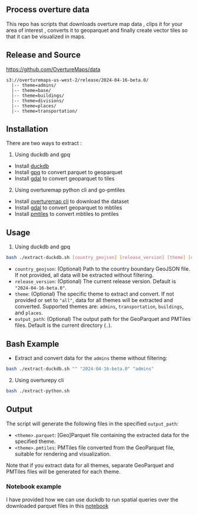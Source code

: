 ## Process overture data

This repo has scripts that downloads overture map data , clips it for your area of interest , converts it to geoparquet and finally create vector tiles so that it can be visualized in maps.


## Release and Source 

https://github.com/OvertureMaps/data


```
s3://overturemaps-us-west-2/release/2024-04-16-beta.0/
  |-- theme=admins/
  |-- theme=base/
  |-- theme=buildings/
  |-- theme=divisions/
  |-- theme=places/
  |-- theme=transportation/
```

## Installation 

There are two ways to extract : 

1. Using duckdb and gpq

- Install [duckdb](https://duckdb.org/docs/installation/index) 
- Install [gpq](https://github.com/planetlabs/gpq#installation) to convert parquet to geoparquet 
- Install [gdal](https://gdal.org/programs/ogr2ogr.html) to convert geoparquet to tiles

2. Using overturemap python cli and go-pmtiles 

- Install [overturemap cli](https://github.com/OvertureMaps/overturemaps-py/tree/main) to download the dataset 
- Install [gdal](https://gdal.org/programs/ogr2ogr.html) to convert geoparquet to mbtiles
- Install [pmtiles](https://github.com/protomaps/go-pmtiles/releases) to convert mbtiles to pmtiles


## Usage 


1. Using duckdb and gpq 

  ```bash
  bash ./extract-duckdb.sh [country_geojson] [release_version] [theme] [output_path]
  ```
  - `country_geojson`: (Optional) Path to the country boundary GeoJSON file. If not provided, all data will be extracted without filtering.
  - `release_version`: (Optional) The current release version. Default is `"2024-04-16-beta.0"`.
  - `theme`: (Optional) The specific theme to extract and convert. If not provided or set to `"all"`, data for all themes will be extracted and converted. Supported themes are: `admins`, `transportation`, `buildings`, and `places`.
  - `output_path`: (Optional) The output path for the GeoParquet and PMTiles files. Default is the current directory (`.`).

  ## Bash Example

  - Extract and convert data for the `admins` theme without filtering:

  ```bash
  bash ./extract-duckdb.sh "" "2024-04-16-beta.0" "admins"
  ```


2. Using overturepy cli 

  ```bash 
  bash ./extract-python.sh 
  ```

## Output

The script will generate the following files in the specified `output_path`:

- `<theme>.parquet`: [Geo]Parquet file containing the extracted data for the specified theme.
- `<theme>.pmtiles`: PMTiles file converted from the GeoParquet file, suitable for rendering and visualization.

Note that if you extract data for all themes, separate GeoParquet and PMTiles files will be generated for each theme.


### Notebook example

I have provided how we can use duckdb to run spatial queries over the downloaded parquet files in this [notebook](./overture_duckdb.ipynb) 

